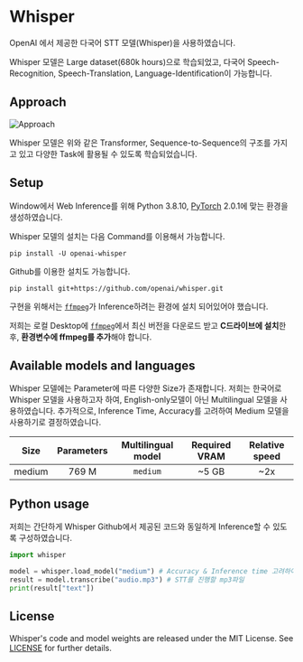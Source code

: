 # Whisper

OpenAI 에서 제공한 다국어 STT 모델(Whisper)을 사용하였습니다.

Whisper 모델은 Large dataset(680k hours)으로 학습되었고, 다국어 Speech-Recognition, Speech-Translation, Language-Identification이 가능합니다.


## Approach

![Approach](https://raw.githubusercontent.com/openai/whisper/main/approach.png)

Whisper 모델은 위와 같은 Transformer, Sequence-to-Sequence의 구조를 가지고 있고 다양한 Task에 활용될 수 있도록 학습되었습니다. 

## Setup

Window에서 Web Inference를 위해 Python 3.8.10, [PyTorch](https://pytorch.org/) 2.0.1에 맞는 환경을 생성하였습니다.

Whisper 모델의 설치는 다음 Command를 이용해서 가능합니다.

    pip install -U openai-whisper

Github를 이용한 설치도 가능합니다.

    pip install git+https://github.com/openai/whisper.git 


구현을 위해서는 [`ffmpeg`](https://ffmpeg.org/)가 Inference하려는 환경에 설치 되어있어야 했습니다.

저희는 로컬 Desktop에 [`ffmpeg`](https://ffmpeg.org/)에서 최신 버전을 다운로드 받고 **C드라이브에 설치**한 후, **환경변수에 ffmpeg를 추가**해야 합니다.

## Available models and languages

Whisper 모델에는 Parameter에 따른 다양한 Size가 존재합니다. 저희는 한국어로 Whisper 모델을 사용하고자 하여, English-only모델이 아닌 Multilingual 모델을 사용하였습니다. 추가적으로, Inference Time, Accuracy를 고려하여 Medium 모델을 사용하기로 결정하였습니다.

|  Size  | Parameters | Multilingual model | Required VRAM | Relative speed |
|:------:|:----------:|:------------------:|:-------------:|:--------------:|
| medium |   769 M    |    `medium`      |     ~5 GB     |      ~2x       |


## Python usage

저희는 간단하게 Whisper Github에서 제공된 코드와 동일하게 Inference할 수 있도록 구성하였습니다.

```python
import whisper

model = whisper.load_model("medium") # Accuracy & Inference time 고려하여 Size 선정
result = model.transcribe("audio.mp3") # STT를 진행할 mp3파일
print(result["text"])
```

## License

Whisper's code and model weights are released under the MIT License. See [LICENSE](https://github.com/openai/whisper/blob/main/LICENSE) for further details.
